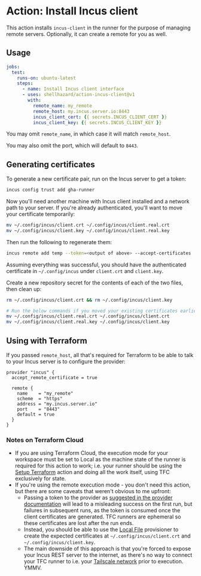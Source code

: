 # Action: Install Incus client

This action installs `incus-client` in the runner for the purpose of managing remote servers. Optionally, it can create a remote for you as well.

## Usage 
```yaml
jobs:
  test:
    runs-on: ubuntu-latest
    steps:
      - name: Install Incus client interface
      - uses: shellhazard/action-incus-client@v1
        with:
          remote_name: my_remote
          remote_host: my.incus.server.io:8443
          incus_client_cert: {{ secrets.INCUS_CLIENT_CERT }}
          incus_client_key: {{ secrets.INCUS_CLIENT_KEY }}
```

You may omit `remote_name`, in which case it will match `remote_host`.

You may also omit the port, which will default to `8443`.

## Generating certificates
To generate a new certificate pair, run on the Incus server to get a token:
```sh
incus config trust add gha-runner
```

Now you'll need another machine with Incus client installed and a network path to your server. If you're already authenticated, you'll want to move your certificate temporarily:
```sh
mv ~/.config/incus/client.crt ~/.config/incus/client.real.crt
mv ~/.config/incus/client.key ~/.config/incus/client.real.key
```

Then run the following to regenerate them:
```sh
incus remote add temp --token=<output of above> --accept-certificates
```

Assuming everything was successful, you should have the authenticated certificate in `~/.config/incus` under `client.crt` and `client.key`. 

Create a new repository secret for the contents of each of the two files, then clean up:
```sh
rm ~/.config/incus/client.crt && rm ~/.config/incus/client.key

# Run the below commands if you moved your existing certificates earlier
mv ~/.config/incus/client.real.crt ~/.config/incus/client.crt 
mv ~/.config/incus/client.real.key ~/.config/incus/client.key 
```

## Using with Terraform
If you passed `remote_host`, all that's required for Terraform to be able to talk to your Incus server is to configure the provider:
```hcl
provider "incus" {
  accept_remote_certificate = true

  remote {
    name    = "my_remote"
    scheme  = "https"
    address = "my.incus.server.io"
    port    = "8443"
    default = true
  }
}
```

### Notes on Terraform Cloud
- If you are using Terraform Cloud, the execution mode for your workspace must be set to Local as the machine state of the runner is required for this action to work; i.e. your runner should be using the [Setup Terraform](https://github.com/hashicorp/setup-terraform) action and doing all the work itself, using TFC exclusively for state.
- If you're using the remote execution mode - you don't need this action, but there are some caveats that weren't obvious to me upfront:
  - Passing a token to the provider as [suggested in the provider documentation](https://registry.terraform.io/providers/lxc/incus/latest/docs) will lead to a misleading success on the first run, but failures in subsequent runs, as the token is consumed once the client certificates are generated. TFC runners are ephemeral so these certificates are lost after the run ends.
  - Instead, you should be able to use the [Local File](https://registry.terraform.io/providers/hashicorp/local/latest/docs/resources/file) provisioner to create the expected certificates at `~/.config/incus/client.crt` and `~/.config/incus/client.key`.
  - The main downside of this approach is that you're forced to expose your Incus REST server to the internet, as there's no way to connect your TFC runner to i.e. your [Tailscale network](https://tailscale.com/) prior to execution. YMMV.
